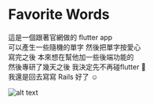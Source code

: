 # Favorite Words

這是一個跟著官網做的 flutter app  
可以產生一些隨機的單字 然後把單字按愛心      
寫完之後 本來想在幫他加一些後端功能的     
然後專研了幾天之後 我決定先不再碰flutter 🥶       
我還是回去寫寫 Rails 好了 ☺️

![alt text](https://codelabs.developers.google.com/static/codelabs/flutter-codelab-first/img/d4afd1f43ab976f7.gif)


